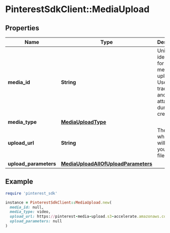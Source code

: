 # PinterestSdkClient::MediaUpload

## Properties

| Name | Type | Description | Notes |
| ---- | ---- | ----------- | ----- |
| **media_id** | **String** | Unique identifier for this media upload. Used to track status and for attaching during Pin creation. | [optional] |
| **media_type** | [**MediaUploadType**](MediaUploadType.md) |  | [optional] |
| **upload_url** | **String** | The URL where you will POST your media file. | [optional] |
| **upload_parameters** | [**MediaUploadAllOfUploadParameters**](MediaUploadAllOfUploadParameters.md) |  | [optional] |

## Example

```ruby
require 'pinterest_sdk'

instance = PinterestSdkClient::MediaUpload.new(
  media_id: null,
  media_type: video,
  upload_url: https://pinterest-media-upload.s3-accelerate.amazonaws.com/,
  upload_parameters: null
)
```

